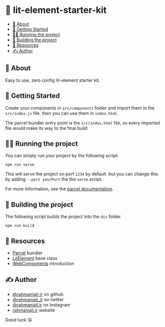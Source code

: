 # 📝 lit-element-starter-kit

  - [🧐 About <a name = "getting_started"></a>](#-about-)
  - [🏁 Getting Started <a name = "getting_started"></a>](#-getting-started-)
  - [🏃‍♂️ Running the project <a name = "running_project"></a>](#️-running-the-project-)
  - [🔧 Building the project <a name = "building_project"></a>](#-building-the-project-)
  - [🎈 Resources <a name="resources"></a>](#-resources-)
  - [✍️ Author <a name = "author"></a>](#️-author-)

## 🧐 About <a name = "getting_started"></a>

Easy to use, zero config lit-element starter kit.

## 🏁 Getting Started <a name = "getting_started"></a>

Create your components in `src/components` folder and import them in the `src/index.js` file. then you can use them in `index.html`.

The parcel bundler entry point is the `src/index.html` file, so every imported file would make its way to the final build.

## 🏃‍♂️ Running the project <a name = "running_project"></a>

You can simply run your project by the following script:

```
npm run serve
```

This will serve the project on port `1234` by default. but you can change this by adding `--port yourPort` the the `serve` script.

For more information, see the [parcel documentation](https://parceljs.org/getting_started.html).

## 🔧 Building the project <a name = "building_project"></a>
The following script builds the project into the `dis` folder.

```
npm run build
```

## 🎈 Resources <a name="resources"></a>

- [Parcel](https://parceljs.org/) bundler
- [LitElement](https://lit-element.polymer-project.org/) base class
- [WebComponents](https://developer.mozilla.org/en-US/docs/Web/Web_Components) introduction

## ✍️ Author <a name = "author"></a>

- [@rahmaniali-ir](https://github.com/rahmaniali-ir) on github
- [@rahmaniali_ir](https://twitter.com/rahmaniali_ir) on twitter
- [@rahmaniali.ir](https://instagram.com/rahmaniali-ir) on Instagram
- [rahmaniali.ir](https://rahmaniali.ir/) website

Good luck 😘